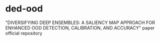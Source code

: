 # ded-ood
"DIVERSIFYING DEEP ENSEMBLES: A SALIENCY MAP APPROACH FOR ENHANCED OOD DETECTION, CALIBRATION, AND ACCURACY" paper official repository
